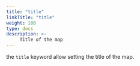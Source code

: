 ```yaml
---
title: "title"
linkTitle: "title"
weight: 100
type: docs
description: >-
     Title of the map
---
```


the `title` keyword allow setting the title of the map.
